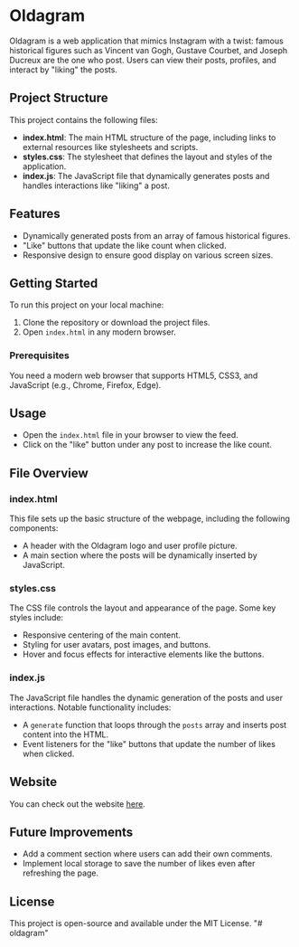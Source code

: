 # Oldagram

Oldagram is a web application that mimics Instagram with a twist: famous historical figures such as Vincent van Gogh, Gustave Courbet, and Joseph Ducreux are the one who post. Users can view their posts, profiles, and interact by "liking" the posts.

## Project Structure

This project contains the following files:

- **index.html**: The main HTML structure of the page, including links to external resources like stylesheets and scripts.
- **styles.css**: The stylesheet that defines the layout and styles of the application.
- **index.js**: The JavaScript file that dynamically generates posts and handles interactions like "liking" a post.

## Features

- Dynamically generated posts from an array of famous historical figures.
- "Like" buttons that update the like count when clicked.
- Responsive design to ensure good display on various screen sizes.

## Getting Started

To run this project on your local machine:

1. Clone the repository or download the project files.
2. Open `index.html` in any modern browser.

### Prerequisites

You need a modern web browser that supports HTML5, CSS3, and JavaScript (e.g., Chrome, Firefox, Edge).

## Usage

- Open the `index.html` file in your browser to view the feed.
- Click on the "like" button under any post to increase the like count.
  
## File Overview

### index.html

This file sets up the basic structure of the webpage, including the following components:
- A header with the Oldagram logo and user profile picture.
- A main section where the posts will be dynamically inserted by JavaScript.

### styles.css

The CSS file controls the layout and appearance of the page. Some key styles include:
- Responsive centering of the main content.
- Styling for user avatars, post images, and buttons.
- Hover and focus effects for interactive elements like the buttons.

### index.js

The JavaScript file handles the dynamic generation of the posts and user interactions. Notable functionality includes:
- A `generate` function that loops through the `posts` array and inserts post content into the HTML.
- Event listeners for the "like" buttons that update the number of likes when clicked.

## Website

You can check out the website [here](https://oldagram01.netlify.app/).

## Future Improvements

- Add a comment section where users can add their own comments.
- Implement local storage to save the number of likes even after refreshing the page.

## License

This project is open-source and available under the MIT License.
"# oldagram" 
